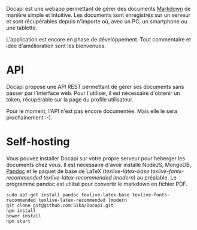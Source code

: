 Docapi est une webapp permettant de gérer des documents [Markdown](https://fr.wikipedia.org/wiki/Markdown) de manière simple et intuitive.
Les documents sont enregistrés sur un serveur et sont récupérables depuis n'importe où, avec un PC, un smartphone ou une tablette.

L'application est encore en phase de développement. Tout commentaire et idée d'amélioration sont les bienvenues.

# API
Docapi propose une API REST permettant de gérer ses documents sans passer par l'interface web.
Pour l'utiliser, il est nécessaire d'obtenir un token, récupérable sur la page du profile utilisateur.

Pour le moment, l'API n'est pas encore documentée. Mais elle le sera prochainement :-).

# Self-hosting
Vous pouvez installer Docapi sur votre propre serveur pour héberger les documents chez vous.
Il est nécessaire d'avoir installé NodeJS, MongoDB, [Pandoc](http://pandoc.org/) et le paquet de base de LaTeX (*texlive-latex-base texlive-fonts-recommended texlive-latex-recommended lmodern*) au préalable.
Le programme pandoc est utilisé pour convertir le markdown en fichier PDF.

```{.bash}
sudo apt-get install pandoc texlive-latex-base texlive-fonts-recommended texlive-latex-recommended lmodern
git clone git@github.com:5ika/Docapi.git
npm install
bower install
npm start
```
